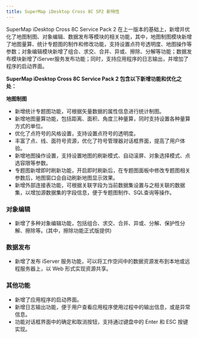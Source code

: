 ```yaml
---
title: SuperMap iDesktop Cross 8C SP2 新特性
---
```



SuperMap iDesktop Cross 8C Service Pack 2 在上一版本的基础上，新增并优化了地图制图、对象编辑、数据发布等模块的相关功能，其中，地图制图模块新增了地图量算、统计专题图的制作和修改功能，支持设置点符号透明度、地图操作等参数；对象编辑模块新增了组合、求交、合并、异或、擦除、分解等功能；数据发布模块新增了iServer服务发布功能；同时，支持应用程序的日志输出，并增加了程序的启动界面。

**SuperMap iDesktop Cross 8C Service Pack 2 包含以下新增功能和优化之处：**

**地图制图**

-   新增统计专题图功能，可根据矢量数据的属性信息进行统计制图。
-   新增地图量算功能，包括距离、面积、角度三种量算，同时支持设置各种量算方式的单位。
-   优化了点符号的风格设置，支持设置点符号的透明度。
-   丰富了点、线、面符号资源，优化了符号管理器对话框界面，提高了用户体验。
-   新增地图操作设置，支持设置地图的刷新模式、自动滚屏、对象选择模式、点选容限等参数。
-   专题图新增即时刷新功能，开启即时刷新后，在专题图面板中修改专题图相关参数后，地图窗口会自动刷新地图显示效果。
-   新增外部连接表功能，可根据关联字段为当前数据集设置与之相关联的数据集，以增加源数据集的字段信息，便于专题图制作、SQL查询等操作。

### 对象编辑

-   新增了多种对象编辑功能，包括组合、求交、合并、异或、分解、保护性分解、擦除等。(其中，擦除功能正式版提供)

### 数据发布

-   新增了发布 iServer 服务功能，可以将工作空间中的数据资源发布到本地或远程服务器上，以 Web 形式实现资源共享。

### 其他功能

-   新增了应用程序的启动界面。
-   新增日志输出功能，便于用户查看应用程序使用过程中的输出信息，或是异常信息。
-   功能对话框界面中的确定和取消按钮，支持通过键盘中的 Enter 和 ESC 按键实现。


